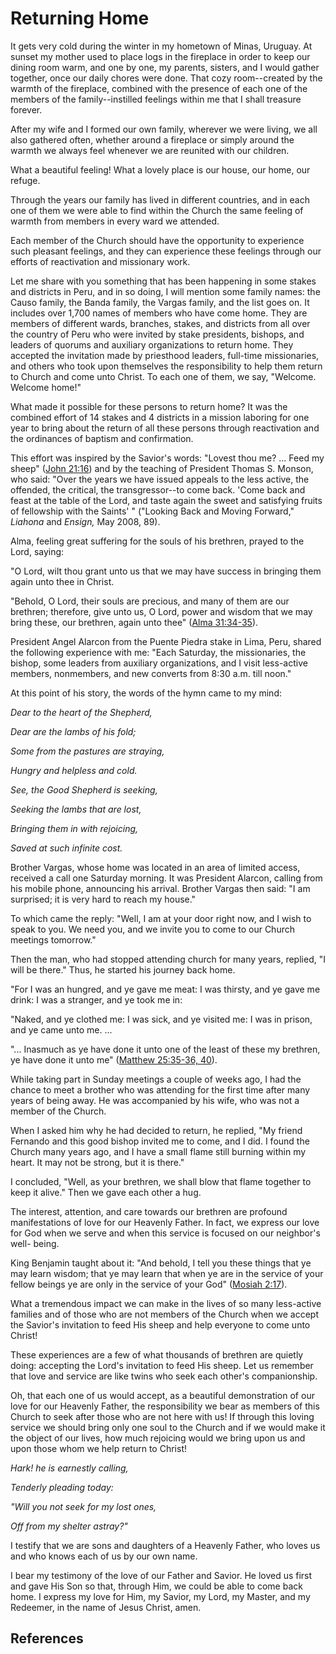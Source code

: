 # Returning Home

It gets very cold during the winter in my hometown of Minas, Uruguay. At
sunset my mother used to place logs in the fireplace in order to keep our
dining room warm, and one by one, my parents, sisters, and I would gather
together, once our daily chores were done. That cozy room--created by the
warmth of the fireplace, combined with the presence of each one of the members
of the family--instilled feelings within me that I shall treasure forever.

After my wife and I formed our own family, wherever we were living, we all
also gathered often, whether around a fireplace or simply around the warmth we
always feel whenever we are reunited with our children.

What a beautiful feeling! What a lovely place is our house, our home, our
refuge.

Through the years our family has lived in different countries, and in each one
of them we were able to find within the Church the same feeling of warmth from
members in every ward we attended.

Each member of the Church should have the opportunity to experience such
pleasant feelings, and they can experience these feelings through our efforts
of reactivation and missionary work.

Let me share with you something that has been happening in some stakes and
districts in Peru, and in so doing, I will mention some family names: the
Causo family, the Banda family, the Vargas family, and the list goes on. It
includes over 1,700 names of members who have come home. They are members of
different wards, branches, stakes, and districts from all over the country of
Peru who were invited by stake presidents, bishops, and leaders of quorums and
auxiliary organizations to return home. They accepted the invitation made by
priesthood leaders, full-time missionaries, and others who took upon
themselves the responsibility to help them return to Church and come unto
Christ. To each one of them, we say, "Welcome. Welcome home!"

What made it possible for these persons to return home? It was the combined
effort of 14 stakes and 4 districts in a mission laboring for one year to
bring about the return of all these persons through reactivation and the
ordinances of baptism and confirmation.

This effort was inspired by the Savior's words: "Lovest thou me? ... Feed my
sheep" ([John 21:16](/scriptures/nt/john/21.16?lang=eng#15)) and by the
teaching of President Thomas S. Monson, who said: "Over the years we have
issued appeals to the less active, the offended, the critical, the
transgressor--to come back. 'Come back and feast at the table of the Lord, and
taste again the sweet and satisfying fruits of fellowship with the Saints' "
("Looking Back and Moving Forward," _Liahona_ and _Ensign,_ May 2008, 89).

Alma, feeling great suffering for the souls of his brethren, prayed to the
Lord, saying:

"O Lord, wilt thou grant unto us that we may have success in bringing them
again unto thee in Christ.

"Behold, O Lord, their souls are precious, and many of them are our brethren;
therefore, give unto us, O Lord, power and wisdom that we may bring these, our
brethren, again unto thee" ([Alma
31:34-35](/scriptures/bofm/alma/31.34-35?lang=eng#33)).

President Angel Alarcon from the Puente Piedra stake in Lima, Peru, shared the
following experience with me: "Each Saturday, the missionaries, the bishop,
some leaders from auxiliary organizations, and I visit less-active members,
nonmembers, and new converts from 8:30 a.m. till noon."

At this point of his story, the words of the hymn came to my mind:

_Dear to the heart of the Shepherd,_

_Dear are the lambs of his fold;_

_Some from the pastures are straying,_

_Hungry and helpless and cold._

_See, the Good Shepherd is seeking,_

_Seeking the lambs that are lost,_

_Bringing them in with rejoicing,_

_Saved at such infinite cost._

Brother Vargas, whose home was located in an area of limited access, received
a call one Saturday morning. It was President Alarcon, calling from his mobile
phone, announcing his arrival. Brother Vargas then said: "I am surprised; it
is very hard to reach my house."

To which came the reply: "Well, I am at your door right now, and I wish to
speak to you. We need you, and we invite you to come to our Church meetings
tomorrow."

Then the man, who had stopped attending church for many years, replied, "I
will be there." Thus, he started his journey back home.

"For I was an hungred, and ye gave me meat: I was thirsty, and ye gave me
drink: I was a stranger, and ye took me in:

"Naked, and ye clothed me: I was sick, and ye visited me: I was in prison, and
ye came unto me. ...

"... Inasmuch as ye have done it unto one of the least of these my brethren, ye
have done it unto me" ([Matthew 25:35-36,
40](/scriptures/nt/matt/25.35-36,40?lang=eng#34)).

While taking part in Sunday meetings a couple of weeks ago, I had the chance
to meet a brother who was attending for the first time after many years of
being away. He was accompanied by his wife, who was not a member of the
Church.

When I asked him why he had decided to return, he replied, "My friend Fernando
and this good bishop invited me to come, and I did. I found the Church many
years ago, and I have a small flame still burning within my heart. It may not
be strong, but it is there."

I concluded, "Well, as your brethren, we shall blow that flame together to
keep it alive." Then we gave each other a hug.

The interest, attention, and care towards our brethren are profound
manifestations of love for our Heavenly Father. In fact, we express our love
for God when we serve and when this service is focused on our neighbor's well-
being.

King Benjamin taught about it: "And behold, I tell you these things that ye
may learn wisdom; that ye may learn that when ye are in the service of your
fellow beings ye are only in the service of your God" ([Mosiah
2:17](/scriptures/bofm/mosiah/2.17?lang=eng#16)).

What a tremendous impact we can make in the lives of so many less-active
families and of those who are not members of the Church when we accept the
Savior's invitation to feed His sheep and help everyone to come unto Christ!

These experiences are a few of what thousands of brethren are quietly doing:
accepting the Lord's invitation to feed His sheep. Let us remember that love
and service are like twins who seek each other's companionship.

Oh, that each one of us would accept, as a beautiful demonstration of our love
for our Heavenly Father, the responsibility we bear as members of this Church
to seek after those who are not here with us! If through this loving service
we should bring only one soul to the Church and if we would make it the object
of our lives, how much rejoicing would we bring upon us and upon those whom we
help return to Christ!

_Hark! he is earnestly calling,_

_Tenderly pleading today:_

_"Will you not seek for my lost ones,_

_Off from my shelter astray?"_

I testify that we are sons and daughters of a Heavenly Father, who loves us
and who knows each of us by our own name.

I bear my testimony of the love of our Father and Savior. He loved us first
and gave His Son so that, through Him, we could be able to come back home. I
express my love for Him, my Savior, my Lord, my Master, and my Redeemer, in
the name of Jesus Christ, amen.

## References


